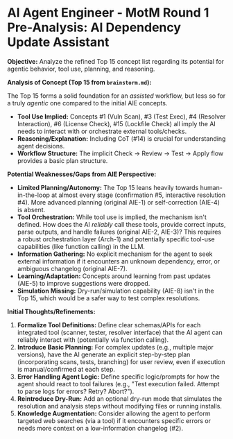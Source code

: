 # AI Agent Engineer - MotM Round 1 Pre-Analysis: AI Dependency Update Assistant

**Objective:** Analyze the refined Top 15 concept list regarding its potential for agentic behavior, tool use, planning, and reasoning.

**Analysis of Concept (Top 15 from `brainstorm.md`):**

The Top 15 forms a solid foundation for an *assisted* workflow, but less so for a truly *agentic* one compared to the initial AIE concepts.

*   **Tool Use Implied:** Concepts #1 (Vuln Scan), #3 (Test Exec), #4 (Resolver Interaction), #6 (License Check), #15 (Lockfile Check) all imply the AI needs to interact with or orchestrate external tools/checks.
*   **Reasoning/Explanation:** Including CoT (#14) is crucial for understanding agent decisions.
*   **Workflow Structure:** The implicit Check -> Review -> Test -> Apply flow provides a basic plan structure.

**Potential Weaknesses/Gaps from AIE Perspective:**

*   **Limited Planning/Autonomy:** The Top 15 leans heavily towards human-in-the-loop at almost every stage (confirmation #5, interactive resolution #4). More advanced planning (original AIE-1) or self-correction (AIE-4) is absent.
*   **Tool Orchestration:** While tool use is implied, the mechanism isn't defined. How does the AI *reliably* call these tools, provide correct inputs, parse outputs, and handle failures (original AIE-2, AIE-3)? This requires a robust orchestration layer (Arch-1) and potentially specific tool-use capabilities (like function calling) in the LLM.
*   **Information Gathering:** No explicit mechanism for the agent to seek external information if it encounters an unknown dependency, error, or ambiguous changelog (original AIE-7).
*   **Learning/Adaptation:** Concepts around learning from past updates (AIE-5) to improve suggestions were dropped.
*   **Simulation Missing:** Dry-run/simulation capability (AIE-8) isn't in the Top 15, which would be a safer way to test complex resolutions.

**Initial Thoughts/Refinements:**

1.  **Formalize Tool Definitions:** Define clear schemas/APIs for each integrated tool (scanner, tester, resolver interface) that the AI agent can reliably interact with (potentially via function calling).
2.  **Introduce Basic Planning:** For complex updates (e.g., multiple major versions), have the AI generate an explicit step-by-step plan (incorporating scans, tests, branching) for user review, even if execution is manual/confirmed at each step.
3.  **Error Handling Agent Logic:** Define specific logic/prompts for how the agent should react to tool failures (e.g., "Test execution failed. Attempt to parse logs for errors? Retry? Abort?").
4.  **Reintroduce Dry-Run:** Add an optional dry-run mode that simulates the resolution and analysis steps without modifying files or running installs.
5.  **Knowledge Augmentation:** Consider allowing the agent to perform targeted web searches (via a tool) if it encounters specific errors or needs more context on a low-information changelog (#2). 
